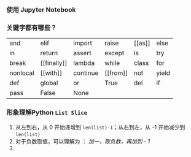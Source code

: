 ### 使用 Jupyter Notebook

### 关键字都有哪些？

|          |             |          |          |        |       |
| -------- | ----------- | -------- | -------- | ------ | ----- |
| and      | elif        | import   | raise    | [[as]] | else  |
| in       | return      | assert   | except   | is     | try   |
| break    | [[finally]] | lambda   | while    | class  | for   |
| nonlocal | [[with]]    | continue | [[from]] | not    | yield |
| def      | global      | or       | True     | del    | if    |
| pass     | False       | None     |          |        |       |

### 形象理解Python `List Slice`

1. 从左到右，从 0 开始递增到 `len(list)-1`；从右到左，从 -1 开始减少到 `len(list)`
2. 对于负数取值，可以理解为 ： *加一，取负数，再加到 - 1*
3. 